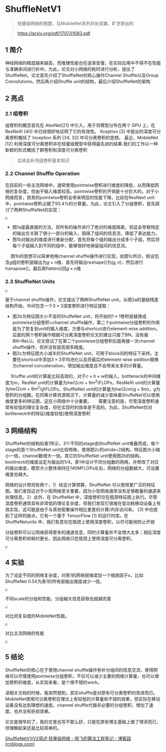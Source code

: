 <head>
	<style type="text/css">h1:first-child {display:none;}</style>
	<script type="text/javascript" src="https://cdn.mathjax.org/mathjax/latest/MathJax.js?config=TeX-AMS-MML_HTMLorMML"></script>
  <script type="text/x-mathjax-config">
        MathJax.Hub.Config({
            tex2jax: {
            skipTags: ['script', 'noscript', 'style', 'textarea', 'pre'],
            inlineMath: [['$', '$'], ['\\(', '\\)']]
            }
        });
  </script>
</head>

# ShuffleNetV1

> 轻量级网络的翘楚，与MobileNet系列并处双雄，旷世家出的
>
> https://arxiv.org/pdf/1707.01083.pdf

## 1 简介

神经网络的精度越来越高，而推理性能也在逐渐变慢，在实际应用中不得不在性能与准确率间进行折中。为此，论文对小网络的耗时进行分析，提出了ShuffleNet。论文首先介绍了ShuffleNet的核心操作Channel Shuffle以及Group Convolutions，然后再介绍Shuffle unit的结构，最后介绍ShuffleNet的架构

## 2 亮点

### 2.1 组卷积

组卷积的概念首先在 AlexNet[21] 中引入，用于将模型分布在两个 GPU 上，在 ResNeXt [40] 中已经很好地证明了它的有效性。 Xception [3] 中提出的深度可分离卷积概括了 Inception 系列 [34, 32] 中可分离卷积的思想。 最近，MobileNet [12] 利用深度可分离卷积并在轻量级模型中获得最先进的结果.我们的工作以一种新颖的形式概括了群卷积和深度可分离卷积

> 后续会补充组卷积基本知识

### 2.2 Channel Shuffle Operation

在目前的一些主流网络中，通常使用pointwise卷积进行维度的降低，从而降低网络的复杂度，但由于输入维度较高，pointwise卷积的开销是十分巨大的。对于小网络而言，昂贵的pointwise卷积会带来明显的性能下降，比如在ResNext unit中，pointwise卷积占据了93.4%的计算量。为此，论文引入了分组卷积，首先探讨了两种ShuffleNet的实现：

<img src="https://cdn.jsdelivr.net/npm/lblbk-picgo@latest/work/shufflenetv1-fig1.png" style="zoom:50%;" />

- 图1a是最直接的方法，将所有的操作进行了绝对的维度隔离，但这会导致特定的输出仅关联了很小一部分的输入，阻隔了组间的信息流，降低了表达能力。
- 图1b对输出的维度进行重新分配，首先将每个组的输出分成多个子组，然后将每个子组输入到不同的组中，能够很好地保留组间的信息流。

  图1b的思想可以简单地用channel shuffle操作进行实现，如图1c所示，假设包含$g$组的卷积层输出为$g\times n$维，首先将输出reshape()为$(g, n)$，然后进行transpose()，最后再flatten()回$g\times n$维

### 2.3 ShuffleNet Units

<img src="https://cdn.jsdelivr.net/npm/lblbk-picgo@latest/work/shufflenetv1-fig2.png" style="zoom:50%;" />

基于channel shuffle操作，论文提出了两种ShuffleNet unit，从图2a的基础残差结构开始，中间包含一个$3\times 3$深度卷积进行特征提取：

- 图2b为特征图大小不变的ShuffeNet unit，将开始的$1\times 1$卷积层替换成pointwise分组卷积+channel shuffle操作，第二个pointwise分组卷积的作用是为了恢复到unit的输入维度，方便与shortcut进行element-wise addition。后面的两个卷积操作根据可分离深度卷积论文的建议只接了BN，没有接BN+ReLU。论文尝试了在第二个pointwise分组卷积后面再接一次channel shuffle操作，但并没有提高很多精度。
- 图2c为特征图大小减半的ShuffleNet unit，可用于block间的特征下采样。主要在shortcut中添加$3\times 3$平均池化以及将最后的element-wise addition替换为channel concatenation，增加输出维度且不会带来太多的计算量。

  Shuffle unit的计算是比较高效的，对于$c\times h\times w$的输入，bottleneck的中间维度为$m$，ResNet unit的计算量为$hw(2cm + 9m^2)$FLOPs，ResNeXt unit的计算量为$hw(2cm+9m^2/g)$FLOPs，ShuffleNet unit的计算量为$hw(2cm/g + 9m)$，$g$为卷积的分组数。在同等计算资源情况下，计算量的减少意味着ShuffeNet可以使用维度更多的特征图，这在小网络中十分重要。
  需要注意的是，尽管深度卷积通常有较低的理论复杂度，但在实现时的效率是不高的。为此，ShuffleNet仅对bottleneck中的特征(维度较低)使用深度卷积

## 3 网络结构

ShuffleNet的结构如表1所示，3个不同的stage由ShuffleNet unit堆叠而成，每个stage的首个ShuffleNet unit比较特殊，使用图2c的stride=2结构，特征图大小缩小一倍，channel数增大一倍。其它的ShuffleNet unit使用图2b的结构，bootlneck的维度设定为输出的$1/4$。表1中设计不同分组数的网络，并修改了对应的输出维度，模型大小整体保持在140MFLOPs左右，网络的分组数越大，可设置维度也越大。

网络的设计原则有两个，1）给定计算预算，ShuffleNet 可以使用更广泛的特征图。我们发现这对于小型网络至关重要，因为小型网络通常没有足够数量的通道来处理信息。2）此外，在 ShuffleNet 中，深度卷积仅在瓶颈特征图上执行。尽管深度卷积通常具有非常低的理论复杂度，但我们发现它很难在低功耗移动设备上有效实现，这可能是由于与其他密集操作相比更差的计算/内存访问率。 [3] 中也提到了这样的缺点，它有一个基于 TensorFlow [1] 的运行时库。在 ShuffleNetunits 中，我们有意仅在瓶颈上使用深度卷积，以尽可能地防止开销

分组卷积可以让网络获得更多的通道信息，同时计算量并不会增大太多；相反深度可分离卷积却耗时更长，因此网络只在瓶颈上使用深度可分离卷积。

<img src="https://cdn.jsdelivr.net/npm/lblbk-picgo@latest/work/shufflenetv1-tab1.png" style="zoom:50%;" />

## 4 实验

为了设定不同的网络复杂度，对表1的网络层维度加一个缩放因子$s$，比如ShuffleNet 0.5X为表1的所有层输出维度减少一倍。

<img src="https://cdn.jsdelivr.net/npm/lblbk-picgo@latest/work/shufflenetv1-tab2.png" style="zoom:50%;" />

不同scale的分组和性能，分组越大信息获取也就越完善

<img src="https://cdn.jsdelivr.net/npm/lblbk-picgo@latest/work/shufflenetv1-tab3.png" style="zoom:50%;" />

对比同复杂度的MobileNet性能。

<img src="https://cdn.jsdelivr.net/npm/lblbk-picgo@latest/work/shufflenetv1-tab5.png" style="zoom:50%;" />

对比主流网络的性能

<img src="https://cdn.jsdelivr.net/npm/lblbk-picgo@latest/work/shufflenetv1-tab6.png" style="zoom:50%;" />

## 5 结论

ShuffleNet的核心在于使用channel shuffle操作弥补分组间的信息交流，使得网络可以尽情使用pointwise分组卷积，不仅可以减少主要的网络计算量，也可以增加卷积的维度，从实验来看，是个很不错的work。

读相关文档的时候，我突然想到，其实shuffle是对原有可分离卷积的改进而已。MobileNet使用可分离卷积在理论上有较低的计算量和不错的效果，但实际在移动设备没有达到理想的速度。channel shuffle代替非必要的分组卷积，增加了速度，也并没有折损效果。

论文是很早的了，我的文笔也写不那么好，只是在原有博主基础上做了增添而已，但理解起来还是比较简单的。

[ShuffleNetV1/V2简述 轻量级网络 - 晓飞的算法工程笔记 - 博客园 (cnblogs.com)](https://www.cnblogs.com/VincentLee/p/13253536.html)